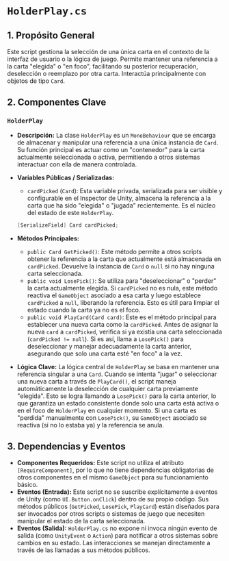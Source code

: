 # `HolderPlay.cs`

## 1. Propósito General
Este script gestiona la selección de una única carta en el contexto de la interfaz de usuario o la lógica de juego. Permite mantener una referencia a la carta "elegida" o "en foco", facilitando su posterior recuperación, deselección o reemplazo por otra carta. Interactúa principalmente con objetos de tipo `Card`.

## 2. Componentes Clave

### `HolderPlay`
- **Descripción:** La clase `HolderPlay` es un `MonoBehaviour` que se encarga de almacenar y manipular una referencia a una única instancia de `Card`. Su función principal es actuar como un "contenedor" para la carta actualmente seleccionada o activa, permitiendo a otros sistemas interactuar con ella de manera controlada.

- **Variables Públicas / Serializadas:**
    - `cardPicked` (`Card`): Esta variable privada, serializada para ser visible y configurable en el Inspector de Unity, almacena la referencia a la carta que ha sido "elegida" o "jugada" recientemente. Es el núcleo del estado de este `HolderPlay`.
    ```csharp
    [SerializeField] Card cardPicked;
    ```

- **Métodos Principales:**
    - `public Card GetPicked()`: Este método permite a otros scripts obtener la referencia a la carta que actualmente está almacenada en `cardPicked`. Devuelve la instancia de `Card` o `null` si no hay ninguna carta seleccionada.
    - `public void LosePick()`: Se utiliza para "deseleccionar" o "perder" la carta actualmente elegida. Si `cardPicked` no es nula, este método reactiva el `GameObject` asociado a esa carta y luego establece `cardPicked` a `null`, liberando la referencia. Esto es útil para limpiar el estado cuando la carta ya no es el foco.
    - `public void PlayCard(Card card)`: Este es el método principal para establecer una nueva carta como la `cardPicked`. Antes de asignar la nueva `card` a `cardPicked`, verifica si ya existía una carta seleccionada (`cardPicked != null`). Si es así, llama a `LosePick()` para deseleccionar y manejar adecuadamente la carta anterior, asegurando que solo una carta esté "en foco" a la vez.

- **Lógica Clave:**
    La lógica central de `HolderPlay` se basa en mantener una referencia singular a una `Card`. Cuando se intenta "jugar" o seleccionar una nueva carta a través de `PlayCard()`, el script maneja automáticamente la deselección de cualquier carta previamente "elegida". Esto se logra llamando a `LosePick()` para la carta anterior, lo que garantiza un estado consistente donde solo una carta está activa o en el foco de `HolderPlay` en cualquier momento. Si una carta es "perdida" manualmente con `LosePick()`, su `GameObject` asociado se reactiva (si no lo estaba ya) y la referencia se anula.

## 3. Dependencias y Eventos
- **Componentes Requeridos:** Este script no utiliza el atributo `[RequireComponent]`, por lo que no tiene dependencias obligatorias de otros componentes en el mismo `GameObject` para su funcionamiento básico.
- **Eventos (Entrada):** Este script no se suscribe explícitamente a eventos de Unity (como `UI.Button.onClick`) dentro de su propio código. Sus métodos públicos (`GetPicked`, `LosePick`, `PlayCard`) están diseñados para ser invocados por otros scripts o sistemas de juego que necesiten manipular el estado de la carta seleccionada.
- **Eventos (Salida):** `HolderPlay.cs` no expone ni invoca ningún evento de salida (como `UnityEvent` o `Action`) para notificar a otros sistemas sobre cambios en su estado. Las interacciones se manejan directamente a través de las llamadas a sus métodos públicos.
